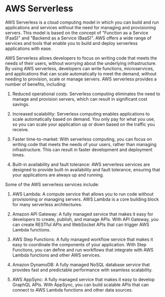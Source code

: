 # AWS Serverless

AWS Serverless is a cloud computing model in which you can build and run applications and services without the need for managing and provisioning servers. This model is based on the concept of "Function as a Service (FaaS)" and "Backend as a Service (BaaS)". AWS offers a wide range of services and tools that enable you to build and deploy serverless applications with ease.

AWS Serverless allows developers to focus on writing code that meets the needs of their users, without worrying about the underlying infrastructure. By using AWS serverless, developers can write functions, microservices, and applications that can scale automatically to meet the demand, without needing to provision, scale or manage servers. AWS serverless provides a number of benefits, including:

1. Reduced operational costs: Serverless computing eliminates the need to manage and provision servers, which can result in significant cost savings.

2. Increased scalability: Serverless computing enables applications to scale automatically based on demand. You only pay for what you use, so you can scale your application up or down based on the traffic you receive.

3. Faster time-to-market: With serverless computing, you can focus on writing code that meets the needs of your users, rather than managing infrastructure. This can result in faster development and deployment times.

4. Built-in availability and fault tolerance: AWS serverless services are designed to provide built-in availability and fault tolerance, ensuring that your applications are always up and running.

Some of the AWS serverless services include:

1. AWS Lambda: A compute service that allows you to run code without provisioning or managing servers. AWS Lambda is a core building block for many serverless architectures.

2. Amazon API Gateway: A fully managed service that makes it easy for developers to create, publish, and manage APIs. With API Gateway, you can create RESTful APIs and WebSocket APIs that can trigger AWS Lambda functions.

3. AWS Step Functions: A fully managed workflow service that makes it easy to coordinate the components of your application. With Step Functions, you can define and run workflows that integrate with AWS Lambda functions and other AWS services.

4. Amazon DynamoDB: A fully managed NoSQL database service that provides fast and predictable performance with seamless scalability.

5. AWS AppSync: A fully managed service that makes it easy to develop GraphQL APIs. With AppSync, you can build scalable APIs that can connect to AWS Lambda functions and other data sources.
